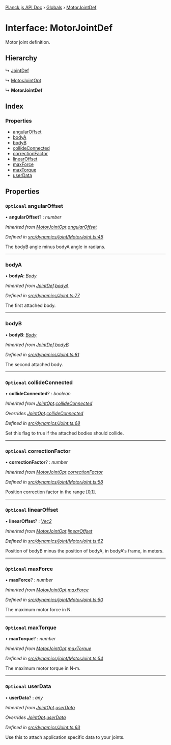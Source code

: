 [Planck.js API Doc](../README.md) › [Globals](../globals.md) › [MotorJointDef](motorjointdef.md)

# Interface: MotorJointDef

Motor joint definition.

## Hierarchy

  ↳ [JointDef](jointdef.md)

  ↳ [MotorJointOpt](motorjointopt.md)

  ↳ **MotorJointDef**

## Index

### Properties

* [angularOffset](motorjointdef.md#optional-angularoffset)
* [bodyA](motorjointdef.md#bodya)
* [bodyB](motorjointdef.md#bodyb)
* [collideConnected](motorjointdef.md#optional-collideconnected)
* [correctionFactor](motorjointdef.md#optional-correctionfactor)
* [linearOffset](motorjointdef.md#optional-linearoffset)
* [maxForce](motorjointdef.md#optional-maxforce)
* [maxTorque](motorjointdef.md#optional-maxtorque)
* [userData](motorjointdef.md#optional-userdata)

## Properties

### `Optional` angularOffset

• **angularOffset**? : *number*

*Inherited from [MotorJointOpt](motorjointopt.md).[angularOffset](motorjointopt.md#optional-angularoffset)*

*Defined in [src/dynamics/joint/MotorJoint.ts:46](https://github.com/shakiba/planck.js/blob/b8c946c/src/dynamics/joint/MotorJoint.ts#L46)*

The bodyB angle minus bodyA angle in radians.

___

###  bodyA

• **bodyA**: *[Body](../classes/body.md)*

*Inherited from [JointDef](jointdef.md).[bodyA](jointdef.md#bodya)*

*Defined in [src/dynamics/Joint.ts:77](https://github.com/shakiba/planck.js/blob/b8c946c/src/dynamics/Joint.ts#L77)*

The first attached body.

___

###  bodyB

• **bodyB**: *[Body](../classes/body.md)*

*Inherited from [JointDef](jointdef.md).[bodyB](jointdef.md#bodyb)*

*Defined in [src/dynamics/Joint.ts:81](https://github.com/shakiba/planck.js/blob/b8c946c/src/dynamics/Joint.ts#L81)*

The second attached body.

___

### `Optional` collideConnected

• **collideConnected**? : *boolean*

*Inherited from [JointOpt](jointopt.md).[collideConnected](jointopt.md#optional-collideconnected)*

*Overrides [JointOpt](jointopt.md).[collideConnected](jointopt.md#optional-collideconnected)*

*Defined in [src/dynamics/Joint.ts:68](https://github.com/shakiba/planck.js/blob/b8c946c/src/dynamics/Joint.ts#L68)*

Set this flag to true if the attached bodies
should collide.

___

### `Optional` correctionFactor

• **correctionFactor**? : *number*

*Inherited from [MotorJointOpt](motorjointopt.md).[correctionFactor](motorjointopt.md#optional-correctionfactor)*

*Defined in [src/dynamics/joint/MotorJoint.ts:58](https://github.com/shakiba/planck.js/blob/b8c946c/src/dynamics/joint/MotorJoint.ts#L58)*

Position correction factor in the range [0,1].

___

### `Optional` linearOffset

• **linearOffset**? : *[Vec2](../classes/vec2.md)*

*Inherited from [MotorJointOpt](motorjointopt.md).[linearOffset](motorjointopt.md#optional-linearoffset)*

*Defined in [src/dynamics/joint/MotorJoint.ts:62](https://github.com/shakiba/planck.js/blob/b8c946c/src/dynamics/joint/MotorJoint.ts#L62)*

Position of bodyB minus the position of bodyA, in bodyA's frame, in meters.

___

### `Optional` maxForce

• **maxForce**? : *number*

*Inherited from [MotorJointOpt](motorjointopt.md).[maxForce](motorjointopt.md#optional-maxforce)*

*Defined in [src/dynamics/joint/MotorJoint.ts:50](https://github.com/shakiba/planck.js/blob/b8c946c/src/dynamics/joint/MotorJoint.ts#L50)*

The maximum motor force in N.

___

### `Optional` maxTorque

• **maxTorque**? : *number*

*Inherited from [MotorJointOpt](motorjointopt.md).[maxTorque](motorjointopt.md#optional-maxtorque)*

*Defined in [src/dynamics/joint/MotorJoint.ts:54](https://github.com/shakiba/planck.js/blob/b8c946c/src/dynamics/joint/MotorJoint.ts#L54)*

The maximum motor torque in N-m.

___

### `Optional` userData

• **userData**? : *any*

*Inherited from [JointOpt](jointopt.md).[userData](jointopt.md#optional-userdata)*

*Overrides [JointOpt](jointopt.md).[userData](jointopt.md#optional-userdata)*

*Defined in [src/dynamics/Joint.ts:63](https://github.com/shakiba/planck.js/blob/b8c946c/src/dynamics/Joint.ts#L63)*

Use this to attach application specific data to your joints.
